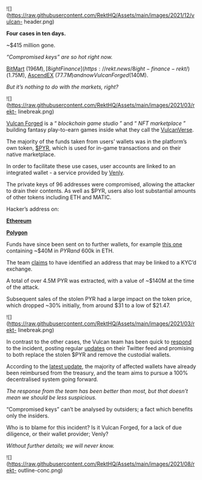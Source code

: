 ![](https://raw.githubusercontent.com/RektHQ/Assets/main/images/2021/12/vulcan-
header.png)

**Four cases in ten days.**

~$415 million gone.

 _“Compromised keys” are so hot right now._

[BitMart](https://rekt.news/bitmart-rekt/) ($196M), [8ight
Finance](https://rekt.news/8ight-finance-rekt/) ($1.75M),
[AscendEX](https://rekt.news/ascendex-rekt/) ($77.7M) and now Vulcan Forged
($140M).

 _But it’s nothing to do with the markets, right?_

![](https://raw.githubusercontent.com/RektHQ/Assets/main/images/2021/03/rekt-
linebreak.png)

[Vulcan Forged](https://twitter.com/VulcanForged) is a “ _blockchain game
studio_ ” and “ _NFT marketplace_ ” building fantasy play-to-earn games inside
what they call the [VulcanVerse](https://twitter.com/vulcanverse).

The majority of the funds taken from users’ wallets was in the platform’s own
token, [$PYR](https://www.coingecko.com/en/coins/vulcan-forged), which is used
for in-game transactions and on their native marketplace.

In order to facilitate these use cases, user accounts are linked to an
integrated wallet - a service provided by [Venly](https://www.venly.io/).

The private keys of 96 addresses were compromised, allowing the attacker to
drain their contents. As well as $PYR, users also lost substantial amounts of
other tokens including ETH and MATIC.

Hacker’s address on:

**[Ethereum](https://etherscan.io/address/0x48ad05a3B73c9E7fAC5918857687d6A11d2c73B1)**

**[Polygon](https://polygonscan.com/address/0x48ad05a3B73c9E7fAC5918857687d6A11d2c73B1)**

Funds have since been sent on to further wallets, for example [this
one](https://etherscan.io/address/0xe3cd90be37a79d9da86b5e14e2f6042cd0e53b66)
containing ~$40M in $PYR and ~$600k in ETH.

The team [claims](https://twitter.com/VulcanForged/status/1470209893114294282)
to have identified an address that may be linked to a KYC’d exchange.

A total of over 4.5M PYR was extracted, with a value of ~$140M at the time of
the attack.

Subsequent sales of the stolen PYR had a large impact on the token price,
which dropped ~30% initially, from around $31 to a low of $21.47.

![](https://raw.githubusercontent.com/RektHQ/Assets/main/images/2021/03/rekt-
linebreak.png)

In contrast to the other cases, the Vulcan team has been quick to
[respond](https://twitter.com/VulcanForged/status/1470201106626224140) to the
incident, posting regular
[updates](https://twitter.com/VulcanForged/status/1470315106986827777) on
their Twitter feed and promising to both replace the stolen $PYR and remove
the custodial wallets.

According to the [latest
update](https://twitter.com/VulcanForged/status/1470365117774770180), the
majority of affected wallets have already been reimbursed from the treasury,
and the team aims to pursue a 100% decentralised system going forward.

 _The response from the team has been better than most, but that doesn’t mean
we should be less suspicious._

“Compromised keys” can’t be analysed by outsiders; a fact which benefits only
the insiders.

Who is to blame for this incident? Is it Vulcan Forged, for a lack of due
diligence, or their wallet provider; Venly?

 _Without further details; we will never know._

![](https://raw.githubusercontent.com/RektHQ/Assets/main/images/2021/08/rekt-
outline-conc.png)


